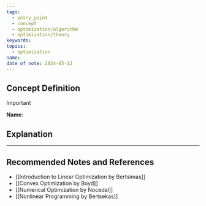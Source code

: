 ```yaml
---
tags:
  - entry_point
  - concept
  - optimization/algorithm
  - optimization/theory
keywords: 
topics:
  - optimization
name: 
date of note: 2024-05-12
---
```


## Concept Definition

>[!important]
>**Name**: 



## Explanation





-----------
##  Recommended Notes and References

- [[Introduction to Linear Optimization by Bertsimas]]
- [[Convex Optimization by Boyd]]
- [[Numerical Optimization by Nocedal]]
- [[Nonlinear Programming by Bertsekas]]